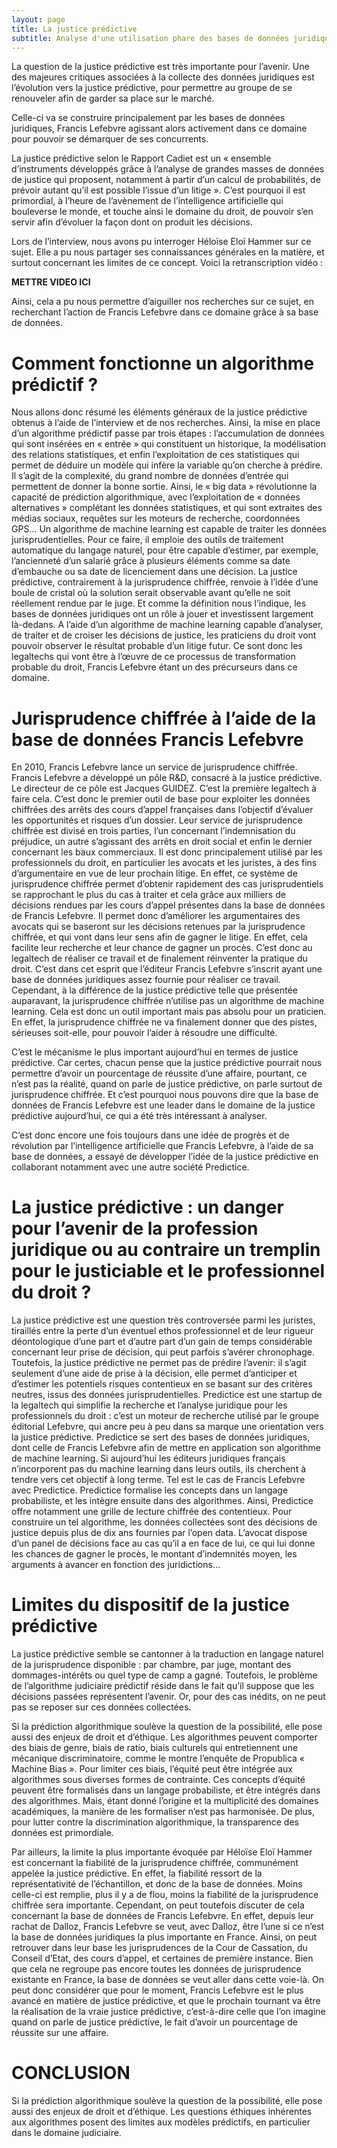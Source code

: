 ```yaml
---
layout: page
title: La justice prédictive
subtitle: Analyse d'une utilisation phare des bases de données juridiques 
---
```


La question de la justice prédictive est très importante pour l’avenir. Une des majeures critiques associées à la collecte des données juridiques est l’évolution vers la justice prédictive, pour permettre au groupe de se renouveler afin de garder sa place sur le marché.

Celle-ci va se construire principalement par les bases de données juridiques, Francis Lefebvre agissant alors activement dans ce domaine pour pouvoir se démarquer de ses concurrents.

La justice prédictive selon le Rapport Cadiet est un « ensemble d’instruments développés grâce à l’analyse de grandes masses de données de justice qui proposent, notamment à partir d’un calcul de probabilités, de prévoir autant qu’il est possible l’issue d’un litige ». C’est pourquoi il est primordial, à l’heure de l’avènement de l’intelligence artificielle qui bouleverse le monde, et touche ainsi le domaine du droit, de pouvoir s’en servir afin d’évoluer la façon dont on produit les décisions.

Lors de l’interview, nous avons pu interroger Héloïse Eloï Hammer sur ce sujet. Elle a pu nous partager ses connaissances générales en la matière, et surtout concernant les limites de ce concept. Voici la retranscription vidéo :


**METTRE VIDEO ICI**

Ainsi, cela a pu nous permettre d’aiguiller nos recherches sur ce sujet, en recherchant l’action de Francis Lefebvre dans ce domaine grâce à sa base de données. 


# Comment fonctionne un algorithme prédictif ?

Nous allons donc résumé les éléments généraux de la justice prédictive obtenus à l’aide de l’interview et de nos recherches. Ainsi, la mise en place d’un algorithme prédictif passe par trois étapes : l’accumulation de données qui sont insérées en « entrée » qui constituent un historique, la modélisation des relations statistiques, et enfin l’exploitation de ces statistiques qui permet de déduire un modèle qui infère la variable qu’on cherche à prédire. Il s’agit de la complexité, du grand nombre de données d’entrée qui permettent de donner la bonne sortie. Ainsi, le « big data » révolutionne la capacité de prédiction algorithmique, avec l’exploitation de « données alternatives » complétant les données statistiques, et qui sont extraites des médias sociaux, requêtes sur les moteurs de recherche, coordonnées GPS… Un algorithme de machine learning est capable de traiter les données jurisprudentielles. Pour ce faire, il emploie des outils de traitement automatique du langage naturel, pour être capable d’estimer, par exemple, l’ancienneté d’un salarié grâce à plusieurs éléments comme sa date d’embauche ou sa date de licenciement dans une décision. La justice prédictive, contrairement à la jurisprudence chiffrée, renvoie à l’idée d’une boule de cristal où la solution serait observable avant qu’elle ne soit réellement rendue par le juge. Et comme la définition nous l’indique, les bases de données juridiques ont un rôle à jouer et investissent largement là-dedans. A l’aide d’un algorithme de machine learning capable d’analyser, de traiter et de croiser les décisions de justice, les praticiens du droit vont pouvoir observer le résultat probable d’un litige futur. Ce sont donc les legaltechs qui vont être à l’œuvre de ce processus de transformation probable du droit, Francis Lefebvre étant un des précurseurs dans ce domaine.

# Jurisprudence chiffrée à l’aide de la base de données Francis Lefebvre 

En 2010, Francis Lefebvre lance un service de jurisprudence chiffrée. Francis Lefebvre a développé un pôle R&D, consacré à la justice prédictive. Le directeur de ce pôle est Jacques GUIDEZ. C’est la première legaltech à faire cela. C’est donc le premier outil de base pour exploiter les données chiffrées des arrêts des cours d’appel françaises dans l’objectif d’évaluer les opportunités et risques d’un dossier. Leur service de jurisprudence chiffrée est divisé en trois parties, l’un concernant l’indemnisation du préjudice, un autre s’agissant des arrêts en droit social et enfin le dernier concernant les baux commerciaux. Il est donc principalement utilisé par les professionnels du droit, en particulier les avocats et les juristes, à des fins d’argumentaire en vue de leur prochain litige. En effet, ce système de jurisprudence chiffrée permet d’obtenir rapidement des cas jurisprudentiels se rapprochant le plus du cas à traiter et cela grâce aux milliers de décisions rendues par les cours d’appel présentes dans la base de données de Francis Lefebvre. Il permet donc d’améliorer les argumentaires des avocats qui se baseront sur les décisions retenues par la jurisprudence chiffrée, et qui vont dans leur sens afin de gagner le litige. En effet, cela facilite leur recherche et leur chance de gagner un procès. C’est donc au legaltech de réaliser ce travail et de finalement réinventer la pratique du droit. C’est dans cet esprit que l’éditeur Francis Lefebvre s’inscrit ayant une base de données juridiques assez fournie pour réaliser ce travail. Cependant, à la différence de la justice prédictive telle que présentée auparavant, la jurisprudence chiffrée n’utilise pas un algorithme de machine learning. Cela est donc un outil important mais pas absolu pour un praticien. En effet, la jurisprudence chiffrée ne va finalement donner que des pistes, sérieuses soit-elle, pour pouvoir l’aider à résoudre une difficulté.

C’est le mécanisme le plus important aujourd’hui en termes de justice prédictive. Car certes, chacun pense que la justice prédictive pourrait nous permettre d’avoir un pourcentage de réussite d’une affaire, pourtant, ce n’est pas la réalité, quand on parle de justice prédictive, on parle surtout de jurisprudence chiffrée. Et c’est pourquoi nous pouvons dire que la base de données de Francis Lefebvre est une leader dans le domaine de la justice prédictive aujourd’hui, ce qui a été très intéressant à analyser.

 C’est donc encore une fois toujours dans une idée de progrès et de révolution par l’intelligence artificielle que Francis Lefebvre, à l’aide de sa base de données, a essayé de développer l’idée de la justice prédictive en collaborant notamment avec une autre société Predictice.

# La justice prédictive : un danger pour l’avenir de la profession juridique ou au contraire un tremplin pour le justiciable et le professionnel du droit ?

La justice prédictive est une question très controversée parmi les juristes, tiraillés entre la perte d’un éventuel ethos professionnel et de leur rigueur déontologique d’une part et d’autre part d’un gain de temps considérable concernant leur prise de décision, qui peut parfois s’avérer chronophage. Toutefois, la justice prédictive ne permet pas de prédire l’avenir: il s’agit seulement d’une aide de prise à la décision, elle permet d’anticiper et d’estimer les potentiels risques contentieux en se basant sur des critères neutres, issus des données jurisprudentielles. Predictice est une startup de la legaltech qui simplifie la recherche et l’analyse juridique pour les professionnels du droit : c’est un moteur de recherche utilisé par le groupe éditorial Lefebvre, qui ancre peu à peu dans sa marque une orientation vers la justice prédictive. Predictice se sert des bases de données juridiques, dont celle de Francis Lefebvre afin de mettre en application son algorithme de machine learning. Si aujourd’hui les éditeurs juridiques français n’incorporent pas du machine learning dans leurs outils, ils cherchent à tendre vers cet objectif à long terme. Tel est le cas de Francis Lefebvre avec Predictice. Predictice formalise les concepts dans un langage probabiliste, et les intègre ensuite dans des algorithmes. Ainsi, Predictice offre notamment une grille de lecture chiffrée des contentieux. Pour construire un tel algorithme, les données collectées sont des décisions de justice depuis plus de dix ans fournies par l’open data. L’avocat dispose d’un panel de décisions face au cas qu’il a en face de lui, ce qui lui donne les chances de gagner le procès, le montant d’indemnités moyen, les arguments à avancer en fonction des juridictions…

# Limites du dispositif de la justice prédictive

La justice prédictive semble se cantonner à la traduction en langage naturel de la jurisprudence disponible : par chambre, par juge, montant des dommages-intérêts ou quel type de camp a gagné. Toutefois, le problème de l’algorithme judiciaire prédictif réside dans le fait qu’il suppose que les décisions passées représentent l’avenir. Or, pour des cas inédits, on ne peut pas se reposer sur ces données collectées.

Si la prédiction algorithmique soulève la question de la possibilité, elle pose aussi des enjeux de droit et d’éthique. Les algorithmes peuvent comporter des biais de genre, biais de ratio, biais culturels qui entretiennent une mécanique discriminatoire, comme le montre l’enquête de Propublica « Machine Bias ». Pour limiter ces biais, l’équité peut être intégrée aux algorithmes sous diverses formes de contrainte. Ces concepts d’équité peuvent être formalisés dans un langage probabiliste, et être intégrés dans des algorithmes. Mais, étant donné l’origine et la multiplicité des domaines académiques, la manière de les formaliser n’est pas harmonisée. De plus, pour lutter contre la discrimination algorithmique, la transparence des données est primordiale.

Par ailleurs, la limite la plus importante évoquée par Héloïse Eloï Hammer est concernant la fiabilité de la jurisprudence chiffrée, communément appelée la justice prédictive. En effet, la fiabilité ressort de la représentativité de l’échantillon, et donc de la base de données. Moins celle-ci est remplie, plus il y a de flou, moins la fiabilité de la jurisprudence chiffrée sera importante. Cependant, on peut toutefois discuter de cela concernant la base de données de Francis Lefebvre. En effet, depuis leur rachat de Dalloz, Francis Lefebvre se veut, avec Dalloz, être l’une si ce n’est la base de données juridiques la plus importante en France. Ainsi, on peut retrouver dans leur base les jurisprudences de la Cour de Cassation, du Conseil d’Etat, des cours d’appel, et certaines de première instance. Bien que cela ne regroupe pas encore toutes les données de jurisprudence existante en France, la base de données se veut aller dans cette voie-là. On peut donc considérer que pour le moment, Francis Lefebvre est le plus avancé en matière de justice prédictive, et que le prochain tournant va être la réalisation de la vraie justice prédictive, c’est-à-dire celle que l’on imagine quand on parle de justice prédictive, le fait d’avoir un pourcentage de réussite sur une affaire. 

# CONCLUSION

Si la prédiction algorithmique soulève la question de la possibilité, elle pose aussi des enjeux de droit et d’éthique. Les questions éthiques inhérentes aux algorithmes posent des limites aux modèles prédictifs, en particulier dans le domaine judiciaire.
